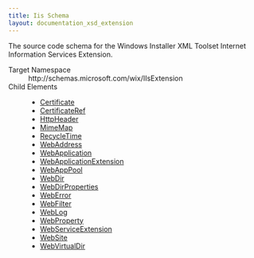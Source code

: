 ```yaml
---
title: Iis Schema
layout: documentation_xsd_extension
---
```

<p>             The source code schema for the Windows Installer XML Toolset Internet Information Services Extension.         </p>
<dl>
  <dt>Target Namespace</dt>
  <dd>http://schemas.microsoft.com/wix/IIsExtension</dd>
  <dt>Child Elements</dt>
  <dd>
    <ul>
      <li>
        <a href="../iis/certificate" class="extension">Certificate</a>
      </li>
      <li>
        <a href="../iis/certificateref" class="extension">CertificateRef</a>
      </li>
      <li>
        <a href="../iis/httpheader" class="extension">HttpHeader</a>
      </li>
      <li>
        <a href="../iis/mimemap" class="extension">MimeMap</a>
      </li>
      <li>
        <a href="../iis/recycletime" class="extension">RecycleTime</a>
      </li>
      <li>
        <a href="../iis/webaddress" class="extension">WebAddress</a>
      </li>
      <li>
        <a href="../iis/webapplication" class="extension">WebApplication</a>
      </li>
      <li>
        <a href="../iis/webapplicationextension" class="extension">WebApplicationExtension</a>
      </li>
      <li>
        <a href="../iis/webapppool" class="extension">WebAppPool</a>
      </li>
      <li>
        <a href="../iis/webdir" class="extension">WebDir</a>
      </li>
      <li>
        <a href="../iis/webdirproperties" class="extension">WebDirProperties</a>
      </li>
      <li>
        <a href="../iis/weberror" class="extension">WebError</a>
      </li>
      <li>
        <a href="../iis/webfilter" class="extension">WebFilter</a>
      </li>
      <li>
        <a href="../iis/weblog" class="extension">WebLog</a>
      </li>
      <li>
        <a href="../iis/webproperty" class="extension">WebProperty</a>
      </li>
      <li>
        <a href="../iis/webserviceextension" class="extension">WebServiceExtension</a>
      </li>
      <li>
        <a href="../iis/website" class="extension">WebSite</a>
      </li>
      <li>
        <a href="../iis/webvirtualdir" class="extension">WebVirtualDir</a>
      </li>
    </ul>
  </dd>
</dl>
